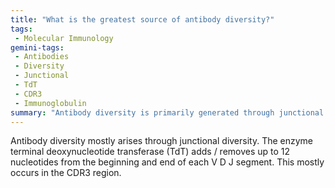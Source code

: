 ```yaml
---
title: "What is the greatest source of antibody diversity?"
tags:
 - Molecular Immunology
gemini-tags:
 - Antibodies
 - Diversity
 - Junctional
 - TdT
 - CDR3
 - Immunoglobulin
summary: "Antibody diversity is primarily generated through junctional diversity in the CDR3 region, where the TdT enzyme adds or removes nucleotides from V, D, and J gene segments."
---
```

Antibody diversity mostly arises through junctional diversity. The enzyme terminal deoxynucleotide transferase (TdT) adds / removes up to 12 nucleotides from the beginning and end of each V D J segment. This mostly occurs in the CDR3 region.